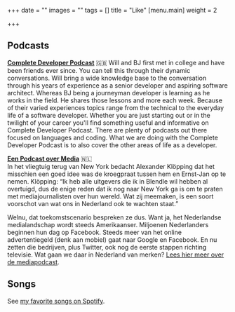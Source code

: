 +++
date = ""
images = ""
tags = []
title = "Like"
[menu.main]
weight = 2

+++
## Podcasts

[**Complete Developer Podcast**](https://completedeveloperpodcast.com/) 🇬🇧
Will and BJ first met in college and have been friends ever since. You can tell this through their dynamic conversations. Will bring a wide knowledge base to the conversation through his years of experience as a senior developer and aspiring software architect. Whereas BJ being a journeyman developer is learning as he works in the field. He shares those lessons and more each week. Because of their varied experiences topics range from the technical to the everyday life of a software developer. Whether you are just starting out or in the twilight of your career you'll find something useful and informative on Complete Developer Podcast. There are plenty of podcasts out there focused on languages and coding. What we are doing with the Complete Developer Podcast is to also cover the other areas of life as a developer.

[**Een Podcast over Media**](https://www.dagennacht.nl/serie/een-podcast-over-media/) 🇳🇱  
In het vliegtuig terug van New York bedacht Alexander Klöpping dat het misschien een goed idee was de kroegpraat tussen hem en Ernst-Jan op te nemen. Klöpping: “Ik heb alle uitgevers die ik in Blendle wil hebben al overtuigd, dus de enige reden dat ik nog naar New York ga is om te praten met mediajournalisten over hun wereld. Wat zij meemaken, is een soort voorschot van wat ons in Nederland ook te wachten staat.”

Welnu, dat toekomstscenario bespreken ze dus. Want ja, het Nederlandse medialandschap wordt steeds Amerikaanser. Miljoenen Nederlanders beginnen hun dag op Facebook. Steeds meer van het online advertentiegeld (denk aan mobiel) gaat naar Google en Facebook. En nu zetten die bedrijven, plus Twitter, ook nog de eerste stappen richting televisie. Wat gaan we daar in Nederland van merken? [Lees hier meer over de mediapodcast](https://pfauth.com/nieuwe-media/podcast/).

## Songs

See [my favorite songs on Spotify](https://open.spotify.com/playlist/5e8XEYE7uOBsMfK33QAh0O?si=kRPANUeYRHSkLSXqUPSLfw).